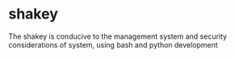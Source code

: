 # shakey
 The shakey is conducive to the management system and security considerations of system, using bash and python development
